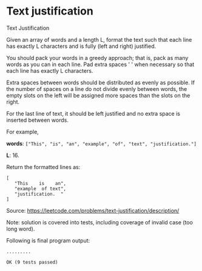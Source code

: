 # Text justification
Text Justification

Given an array of words and a length L, format the text such that each line has exactly L characters and is fully (left and right) justified.

You should pack your words in a greedy approach; that is, pack as many words as you can in each line. Pad extra spaces ' ' when necessary so that each line has exactly L characters.

Extra spaces between words should be distributed as evenly as possible. If the number of spaces on a line do not divide evenly between words, the empty slots on the left will be assigned more spaces than the slots on the right.

For the last line of text, it should be left justified and no extra space is inserted between words.

For example,

__words__: ```["This", "is", "an", "example", "of", "text", "justification."]```

__L__: 16.

Return the formatted lines as:
```
[
   "This    is    an",
   "example  of text",
   "justification.  "
]
```
Source: https://leetcode.com/problems/text-justification/description/

Note: solution is covered into tests, including coverage of invalid case (too long word).

Following is final program output:
```
.........

OK (9 tests passed)
```
